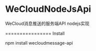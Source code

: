 WeCloudNodeJsApi
================

WeCloud消息推送的服务端API nodejs实现

================
Install

npm install wecloudmessage-api


